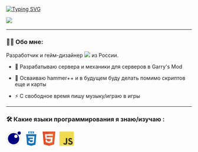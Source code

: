[![Typing SVG](https://readme-typing-svg.demolab.com?font=Consolas&size=50&pause=1000&width=560&height=100&lines=Middle+Lua+Developer)](https://vk.com/zaebalo_eto_vse)

![](https://github-profile-summary-cards.vercel.app/api/cards/profile-details?username=REBOULT&theme=solarized_dark)

---

### :woman_technologist: Обо мне:
Разработчик и гейм-дизайнер <img src="https://media.giphy.com/media/WUlplcMpOCEmTGBtBW/giphy.gif" width="30"> из России.

- :telescope: Разрабатываю сервера и механики для серверов в Garry's Mod

- :seedling: Осваиваю hammer++ и в будущем буду делать помимо скриптов еще и карты

- :zap: С свободное время пишу музыку/играю в игры

---

### :hammer_and_wrench: Какие языки программирования я знаю/изучаю :
<div>
  <img src="https://github.com/devicons/devicon/blob/master/icons/lua/lua-original.svg"  title="Lua" alt="Lua" width="40" height="40"/>&nbsp;
  <img src="https://github.com/devicons/devicon/blob/master/icons/css3/css3-plain-wordmark.svg"  title="CSS3" alt="CSS" width="40" height="40"/>&nbsp;
  <img src="https://github.com/devicons/devicon/blob/master/icons/html5/html5-original.svg" title="HTML5" alt="HTML" width="40" height="40"/>&nbsp;
  <img src="https://github.com/devicons/devicon/blob/master/icons/javascript/javascript-original.svg" title="JavaScript" alt="JavaScript" width="40" height="40"/>&nbsp;
</div>
